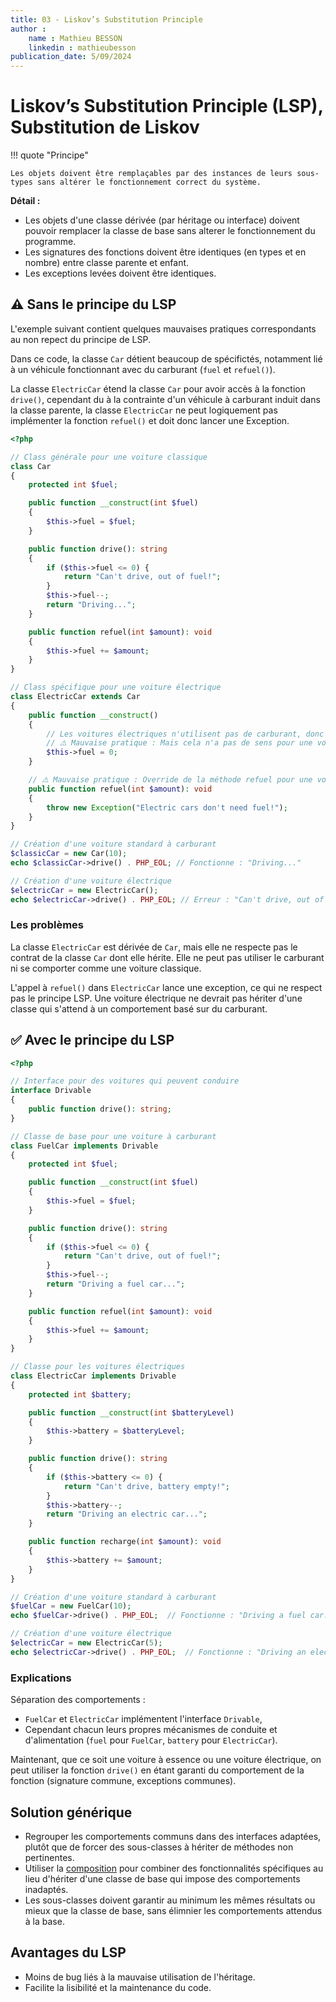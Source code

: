 ```yaml
---
title: 03 - Liskov’s Substitution Principle
author :
    name : Mathieu BESSON
    linkedin : mathieubesson
publication_date: 5/09/2024
---
```


# Liskov’s Substitution Principle (LSP), Substitution de Liskov

!!! quote "Principe"

    Les objets doivent être remplaçables par des instances de leurs sous-types sans altérer le fonctionnement correct du système.

**Détail :**

- Les objets d'une classe dérivée (par héritage ou interface) doivent pouvoir remplacer la classe de base sans alterer le fonctionnement du programme. 
- Les signatures des fonctions doivent être identiques (en types et en nombre) entre classe parente et enfant.
- Les exceptions levées doivent être identiques. 

## ⚠️ Sans le principe du LSP

L'exemple suivant contient quelques mauvaises pratiques correspondants au non repect du principe de LSP.

Dans ce code, la classe `Car` détient beaucoup de spécifictés, notamment lié à un véhicule fonctionnant avec du carburant (`fuel` et `refuel()`). 

La classe `ElectricCar` étend la classe `Car` pour avoir accès à la fonction `drive()`, cependant du à la contrainte d'un véhicule à carburant induit dans la classe parente, la classe `ElectricCar` ne peut logiquement pas implémenter la fonction `refuel()` et doit donc lancer une Exception.

```php
<?php

// Class générale pour une voiture classique
class Car
{
    protected int $fuel;

    public function __construct(int $fuel)
    {
        $this->fuel = $fuel;
    }

    public function drive(): string
    {
        if ($this->fuel <= 0) {
            return "Can't drive, out of fuel!";
        }
        $this->fuel--;
        return "Driving...";
    }

    public function refuel(int $amount): void
    {
        $this->fuel += $amount;
    }
}

// Class spécifique pour une voiture électrique
class ElectricCar extends Car
{
    public function __construct()
    {
        // Les voitures électriques n'utilisent pas de carburant, donc le constructeur est vide
        // ⚠️ Mauvaise pratique : Mais cela n'a pas de sens pour une voiture électrique
        $this->fuel = 0;  
    }

    // ⚠️ Mauvaise pratique : Override de la méthode refuel pour une voiture électrique
    public function refuel(int $amount): void
    {
        throw new Exception("Electric cars don't need fuel!");
    }
}

// Création d'une voiture standard à carburant
$classicCar = new Car(10);
echo $classicCar->drive() . PHP_EOL; // Fonctionne : "Driving..."

// Création d'une voiture électrique
$electricCar = new ElectricCar();
echo $electricCar->drive() . PHP_EOL; // Erreur : "Can't drive, out of fuel!" (logique cassée)
```

### Les problèmes

La classe `ElectricCar` est dérivée de `Car`, mais elle ne respecte pas le contrat de la classe `Car` dont elle hérite. Elle ne peut pas utiliser le carburant ni se comporter comme une voiture classique.

L'appel à `refuel()` dans `ElectricCar` lance une exception, ce qui ne respect pas le principe LSP. Une voiture électrique ne devrait pas hériter d'une classe qui s'attend à un comportement basé sur du carburant.

## ✅ Avec le principe du LSP

```php
<?php

// Interface pour des voitures qui peuvent conduire
interface Drivable
{
    public function drive(): string;
}

// Classe de base pour une voiture à carburant
class FuelCar implements Drivable
{
    protected int $fuel;

    public function __construct(int $fuel)
    {
        $this->fuel = $fuel;
    }

    public function drive(): string
    {
        if ($this->fuel <= 0) {
            return "Can't drive, out of fuel!";
        }
        $this->fuel--;
        return "Driving a fuel car...";
    }

    public function refuel(int $amount): void
    {
        $this->fuel += $amount;
    }
}

// Classe pour les voitures électriques
class ElectricCar implements Drivable
{
    protected int $battery;

    public function __construct(int $batteryLevel)
    {
        $this->battery = $batteryLevel;
    }

    public function drive(): string
    {
        if ($this->battery <= 0) {
            return "Can't drive, battery empty!";
        }
        $this->battery--;
        return "Driving an electric car...";
    }

    public function recharge(int $amount): void
    {
        $this->battery += $amount;
    }
}

// Création d'une voiture standard à carburant
$fuelCar = new FuelCar(10);
echo $fuelCar->drive() . PHP_EOL;  // Fonctionne : "Driving a fuel car..."

// Création d'une voiture électrique
$electricCar = new ElectricCar(5);
echo $electricCar->drive() . PHP_EOL;  // Fonctionne : "Driving an electric car..."
```

### Explications

Séparation des comportements : 

- `FuelCar` et `ElectricCar` implémentent l'interface `Drivable`, 
- Cependant chacun leurs propres mécanismes de conduite et d'alimentation (`fuel` pour `FuelCar`, `battery` pour `ElectricCar`).

Maintenant, que ce soit une voiture à essence ou une voiture électrique, on peut utiliser la fonction `drive()` en étant garanti du comportement de la fonction (signature commune, exceptions communes).

## Solution générique

- Regrouper les comportements communs dans des interfaces adaptées, plutôt que de forcer des sous-classes à hériter de méthodes non pertinentes.
- Utiliser la [composition](https://openclassrooms.com/fr/courses/1665806-programmez-en-oriente-objet-en-php/7307115-evoluez-vers-la-composition) pour combiner des fonctionnalités spécifiques au lieu d'hériter d'une classe de base qui impose des comportements inadaptés.
- Les sous-classes doivent garantir au minimum les mêmes résultats ou mieux que la classe de base, sans élimnier les comportements attendus à la base.


## Avantages du LSP

- Moins de bug liés à la mauvaise utilisation de l'héritage.
- Facilite la lisibilité et la maintenance du code.